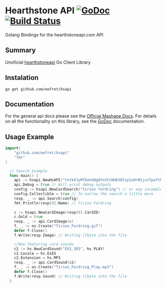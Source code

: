 # Hearthstone API [![GoDoc](http://img.shields.io/badge/godoc-reference-blue.svg)](http://godoc.org/github.com/eefret/hsapi) [![Build Status](https://travis-ci.org/eefret/hsapi.svg?branch=master)](https://travis-ci.org/eefret/hsapi)
Golang Bindings for the hearthstoneapi.com API

## Summary
Unoficial [hearthstoneapi](http://hearthstoneapi.com/) Go Client Library

## Instalation

```shell
go get github.com/eefret/hsapi
```

## Documentation
For the general api docs please see the [Official Mashape Docs](https://market.mashape.com/omgvamp/hearthstone). For details on all the functionality on this library, see the [GoDoc](https://godoc.org/github.com/eefret/hsapi) documentation.

## Usage Example

```go
import(
    "github.com/eefret/hsapi"
    "fmt"
)

  // Search Example
  func main() {
  	api := hsapi.NewHsAPI("tntkXJyM7EmshBgQYsXtCHHEX8Izp1uHrN1jsnTpw7tNCxEZIN") // Get yours in mashape
	api.Debug = true // Will print debug outputs
	config := hsapi.NewCardSearch("tirion fordring") // or any incomplete search
	config.Collectible = true // To narrow the search a little more
	resp, _ := api.Search(config)
	fmt.Println(resp[0].Name) // Tirion Fordring
	
	c := hsapi.NewCardImage(resp[0].CardID)
	c.Gold = true
	resp, _ := api.CardImage(c)
	f, _ := os.Create("Tirion_Fordring.gif")
	defer f.Close()
	f.Write(resp.Image) // Writing []byte into the file

	//Now featuring card sounds
	c2 := hs.NewCardSound("EX1_383", hs.PLAY)
    c2.Locale = hs.EsES
    c2.Extension = hs.MP3
    resp, _ := api.CardSound(c2)
	f, _ := os.Create("Tirion_Fordring_Play.mp3")
	defer f.Close()
	f.Write(resp.Sound) // Writing []byte into the file
  }
```
